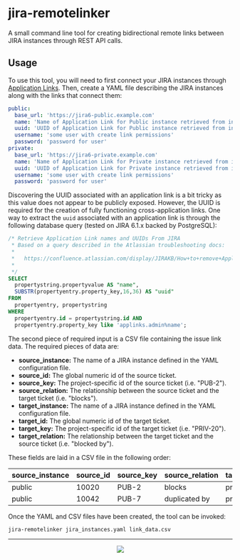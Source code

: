 # jira-remotelinker

A small command line tool for creating bidirectional remote links between JIRA instances through REST API calls.

## Usage

To use this tool, you will need to first connect your JIRA instances through [Application Links](https://confluence.atlassian.com/display/JIRA/Linking+to+Another+Application).
Then, create a YAML file describing the JIRA instances along with the links that connect them:

```yaml
public:
  base_url: 'https://jira6-public.example.com'
  name: 'Name of Application Link for Public instance retrieved from instance making the link'
  uuid: 'UUID of Application Link for Public instance retrieved from instance making the link'
  username: 'some user with create link permissions'
  password: 'password for user'
private:
  base_url: 'https://jira6-private.example.com'
  name: 'Name of Application Link for Private instance retrieved from instance making the link'
  uuid: 'UUID of Application Link for Private instance retrieved from instance making the link'
  username: 'some user with create link permissions'
  password: 'password for user'
```

Discovering the UUID associated with an application link is a bit tricky as this value does not appear to be publicly exposed.
However, the UUID is required for the creation of fully functioning cross-application links.
One way to extract the `uuid` associated with an application link is through the following database query (tested on JIRA 6.1.x backed by PostgreSQL):

```sql
/* Retrieve Application Link names and UUIDs From JIRA
 * Based on a query described in the Atlassian troubleshooting docs:
 *
 *   https://confluence.atlassian.com/display/JIRAKB/How+to+remove+Application+link+directly+through+database
 *
 */
SELECT
  propertystring.propertyvalue AS "name",
  SUBSTR(propertyentry.property_key,16,36) AS "uuid"
FROM
  propertyentry, propertystring
WHERE
  propertyentry.id = propertystring.id AND
  propertyentry.property_key like 'applinks.admin%name';

```

The second piece of required input is a CSV file containing the issue link data.
The required pieces of data are:

  - **source_instance:** The name of a JIRA instance defined in the YAML configuration file.
  - **source_id:** The global numeric id of the source ticket.
  - **source_key:** The project-specific id of the source ticket (i.e. "PUB-2").
  - **source_relation:** The relationship between the source ticket and the target ticket (i.e. "blocks").
  - **target_instance:** The name of a JIRA instance defined in the YAML configuration file.
  - **target_id:** The global numeric id of the target ticket.
  - **target_key:** The project-specific id of the target ticket (i.e. "PRIV-20").
  - **target_relation:** The relationship between the target ticket and the source ticket (i.e. "blocked by").

These fields are laid in a CSV file in the following order:

source_instance | source_id | source_key | source_relation | target_instance | target_id | target_key | target_relation
--- | --- | --- | --- | --- | --- | --- | ---
public | 10020 | PUB-2 | blocks | private | 11234 | PRIV-20 | blocked by
public | 10042 | PUB-7 | duplicated by | private | 11555 | PRIV-42 | duplicates


Once the YAML and CSV files have been created, the tool can be invoked:

    jira-remotelinker jira_instances.yaml link_data.csv

---
<p align="center">
  <img src="http://i.imgur.com/iDFAxAM.jpg" />
</p>

